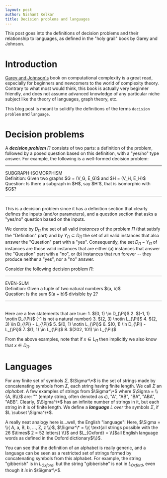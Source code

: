 ```yaml
---
layout: post
author: Nishant Kelkar
title: Decision problems and languages
---
```


This post goes into the definitions of decision problems and their relationship to languages, as defined in the "holy grail" 
book by Garey and Johnson.

# Introduction
[Garey and Johnson's](https://www.amazon.com/Computers-Intractability-NP-Completeness-Mathematical-Sciences/dp/0716710455) 
book on computational complexity is a great read, especially for beginners and newcomers to the world of complexity theory.
Contrary to what most would think, this book is actually very beginner friendly, and does not assume advanced knowledge of
any particular niche subject like the theory of languages, graph theory, etc.

This blog post is meant to solidify the definitions of the terms `decision problem` and `language`.

<!--
There onward, we define what a `deterministic Turing machine (DTM)` is, and then define how a program defined for a DTM 
can be thought of as a language.
We look at the key characteristics of a program that solves a decision problem, and finally using the analogy between a 
program and a language, we define the class P in terms of a language.
-->

# Decision problems

A _**decision problem**_ $\Pi$ consists of two parts: a definition of the problem, followed by a posed question based on 
this definition, with a "yes/no" type answer. 
For example, the following is a well-formed decision problem:

<hr />
<div class="problem">SUBGRAPH-ISOMORPHISM</div>
<span class="problem-headers">Definition:</span> Given two graphs $G = (V_G, E_G)$ and $H = (V_H, E_H)$<br/>
<span class="problem-headers">Question:</span> Is there a subgraph in $H$, say $H'$, that is isomorphic with $G$?
<hr /><br/>
This is a decision problem since it has a definition section that clearly defines the inputs (and/or parameters), and 
a question section that asks a "yes/no" question based on the inputs.

We denote by $D_\Pi$ the set of all valid _instances_ of the problem $\Pi$ (that satisfy the "Definition" part) and by 
$Y_\Pi \subset D_\Pi$ the set of all valid instances that also answer the "Question" part with a "yes".
Consequently, the set $D_\Pi - Y_\Pi$ of instances are those valid instances that are either (a) instances that answer 
the "Question" part with a "no", or (b) instances that run forever -- they produce neither a "yes", nor a "no" answer.

Consider the following decision problem $\Pi$:

<hr />
<div class="problem">EVEN-SUM</div>
<span class="problem-headers">Definition:</span> Given a tuple of two natural numbers $(a, b)$<br/>
<span class="problem-headers">Question:</span> Is the sum $(a + b)$ divisible by 2?
<hr /><br/>
Here are a few statements that are true:
1. $(0, 1) \in D_{\Pi}$
2. $(-1, 1) \notin D_{\Pi}$ (-1 is not a natural number)
3. $(2, 3) \notin L_{\Pi}$
4. $(2, 3) \in D_{\Pi} - L_{\Pi}$
5. $(0, 1) \notin L_{\Pi}$
6. $(0, 1) \in D_{\Pi} - L_{\Pi}$
7. $(1, 1) \in L_{\Pi}$
8. $(202, 101) \in L_{\Pi}$

From the above examples, note that if $x \in L_{\Pi}$ then implicitly we also know that $x \in D_{\Pi}$.

# Languages

For any finite set of symbols $\Sigma$, $\Sigma^\*$ is the set of strings made by concatenating symbols from $\Sigma$, 
each string having finite length.
We call $\Sigma$ an _alphabet_.
A few examples of strings from $\Sigma^\*$ where $\Sigma = \\{A, B\\}$ are: "" (empty string, often denoted as $\epsilon$), 
"A", "AB", "BA", "ABA", "ABB".
Clearly, $\Sigma^\*$ has an infinite number of strings in it, but each string in it is of finite length.
We define a _**language**_ $L$ _over_ the symbols $\Sigma$, if $L \subset \Sigma^\*$.

A really neat analogy here is...well, the English "language"!
Here, $\Sigma = \\{ A, a, B, b, ..., Z, z \\}$, $\Sigma^\* = \\{ \text{all strings possible with the 26 $\times$ 2 = 52 
letters} \\}$ and $L_{Oxford} = \\{$all English language words as defined in the Oxford dictionary$\\}$. 

You can see that the definition of an alphabet is really generic, and a language can be seen as a restricted set of strings 
formed by concatenating symbols from this alphabet.
For example, the string "gibberish" is in $L_{Oxford}$, but the string "gibberish**e**" is not in $L_{Oxford}$, even though 
it _is_ in $\Sigma^\*$.
